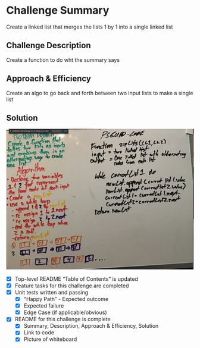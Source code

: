 

# Challenge Summary

Create a linked list that merges the lists 1 by 1 into a single linked list

## Challenge Description

Create a function to do wht the summary says

## Approach & Efficiency

Create an algo to go back and forth between two input lists to make a single list

## Solution

![something](llzip.png)


 - [x] Top-level README “Table of Contents” is updated
 - [x] Feature tasks for this challenge are completed
 - [x] Unit tests written and passing
     - [x] “Happy Path” - Expected outcome
     - [x] Expected failure
     - [x] Edge Case (if applicable/obvious)
 - [x] README for this challenge is complete
     - [x] Summary, Description, Approach & Efficiency, Solution
     - [x] Link to code
     - [x] Picture of whiteboard